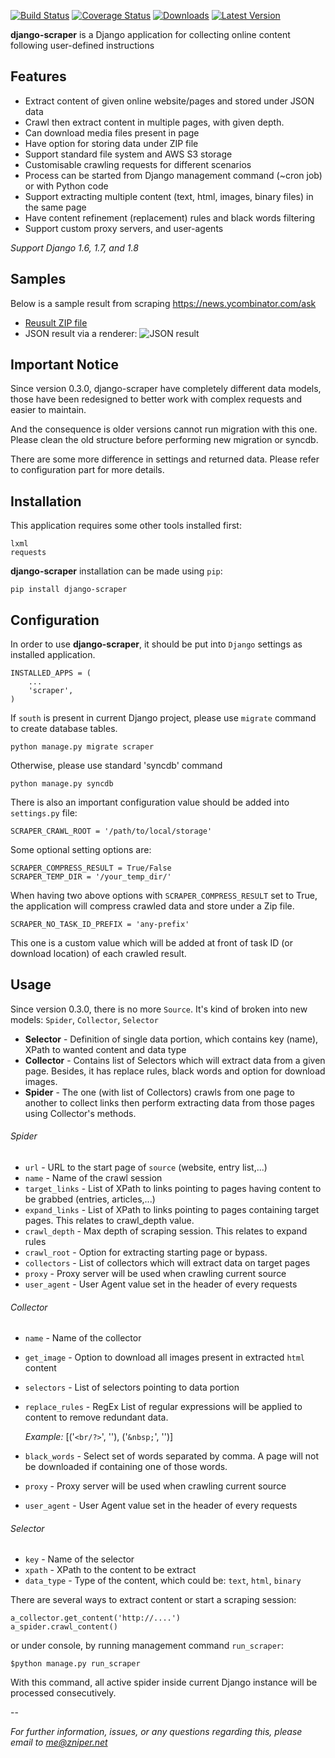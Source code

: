 [![Build Status](https://travis-ci.org/zniper/django-scraper.svg?branch=master)](https://travis-ci.org/zniper/django-scraper)
[![Coverage Status](https://coveralls.io/repos/zniper/django-scraper/badge.svg?branch=master)](https://coveralls.io/r/zniper/django-scraper?branch=master)
[![Downloads](https://pypip.in/download/django-scraper/badge.svg)](https://pypi.python.org/pypi/django-scraper/)
[![Latest Version](https://pypip.in/version/django-scraper/badge.svg)](https://pypi.python.org/pypi/django-scraper/)

**django-scraper** is a Django application for collecting online content following user-defined instructions

Features
--------

* Extract content of given online website/pages and stored under JSON data
* Crawl then extract content in multiple pages, with given depth.
* Can download media files present in page
* Have option for storing data under ZIP file
* Support standard file system and AWS S3 storage
* Customisable crawling requests for different scenarios
* Process can be started from Django management command (~cron job) or with Python code
* Support extracting multiple content (text, html, images, binary files) in the same page
* Have content refinement (replacement) rules and black words filtering
* Support custom proxy servers, and user-agents

_Support Django 1.6, 1.7, and 1.8_

Samples
-------

Below is a sample result from scraping https://news.ycombinator.com/ask

* [Reusult ZIP file](https://dl.dropboxusercontent.com/u/44239448/94f8f6d9-news.ycombinator.com.zip)
* JSON result via a renderer:
  ![JSON result](https://dl.dropboxusercontent.com/u/44239448/scraper-screen.jpg)

Important Notice
----------------
Since version 0.3.0, django-scraper have completely different data models, those have been redesigned to better work with complex requests and easier to maintain.

And the consequence is older versions cannot run migration with this one. Please clean the old structure before performing new migration or syncdb.

There are some more difference in settings and returned data. Please refer to configuration part for more details.

Installation
------------
This application requires some other tools installed first:
    
    lxml
    requests

**django-scraper** installation can be made using `pip`:

    pip install django-scraper
    
Configuration
-------------
In order to use **django-scraper**, it should be put into `Django` settings as installed application.
    
    INSTALLED_APPS = (
        ...
        'scraper',
    )

If `south` is present in current Django project, please use `migrate` command to create database tables. 
  
    python manage.py migrate scraper

Otherwise, please use standard 'syncdb' command

    python manage.py syncdb
    
There is also an important configuration value should be added into `settings.py` file:

    SCRAPER_CRAWL_ROOT = '/path/to/local/storage'

Some optional setting options are:
    
    SCRAPER_COMPRESS_RESULT = True/False
    SCRAPER_TEMP_DIR = '/your_temp_dir/'

When having two above options with `SCRAPER_COMPRESS_RESULT` set to True, the application will compress crawled data and store under a Zip file.

    SCRAPER_NO_TASK_ID_PREFIX = 'any-prefix'

This one is a custom value which will be added at front of task ID (or download location) of each crawled result.
    
Usage
-----

Since version 0.3.0, there is no more `Source`. It's kind of broken into new models: `Spider`, `Collector`, `Selector`

* **Selector** - Definition of single data portion, which contains key (name), XPath to wanted content and data type
* **Collector** - Contains list of Selectors which will extract data from a given page. Besides, it has replace rules, black words and option for download images.
* **Spider** - The one (with list of Collectors) crawls from one page to another to collect links then perform extracting data from those pages using Collector's methods.

###### Spider
* `url` - URL to the start page of `source` (website, entry list,...)
* `name` - Name of the crawl session
* `target_links` - List of XPath to links pointing to pages having content to be grabbed (entries, articles,...)
* `expand_links` - List of XPath to links pointing to pages containing target pages. This relates to crawl_depth value.
* `crawl_depth` - Max depth of scraping session. This relates to expand rules
* `crawl_root` - Option for extracting starting page or bypass.
* `collectors` - List of collectors which will extract data on target pages
* `proxy` - Proxy server will be used when crawling current source
* `user_agent` - User Agent value set in the header of every requests

###### Collector
* `name` - Name of the collector
* `get_image` - Option to download all images present in extracted `html` content
* `selectors` - List of selectors pointing to data portion
* `replace_rules` - RegEx List of regular expressions will be applied to content to remove redundant data.

    *Example:*
        [('`<br/?>`', ''), ('`&nbsp;`', '')]

* `black_words` - Select set of words separated by comma. A page will not be downloaded if containing one of those words.
* `proxy` - Proxy server will be used when crawling current source
* `user_agent` - User Agent value set in the header of every requests

###### Selector
* `key` - Name of the selector
* `xpath` - XPath to the content to be extract
* `data_type` - Type of the content, which could be: `text`, `html`, `binary`

There are several ways to extract content or start a scraping session:

    a_collector.get_content('http://....')
    a_spider.crawl_content()

or under console, by running management command `run_scraper`:
    
    $python manage.py run_scraper
    
With this command, all active spider inside current Django instance will be processed consecutively.

--

*For further information, issues, or any questions regarding this, please email to me@zniper.net*
